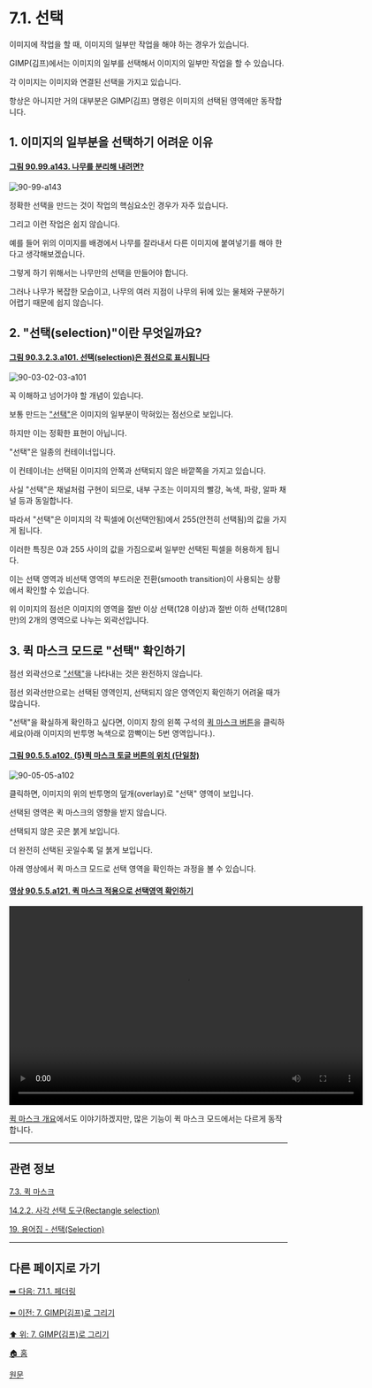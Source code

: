 # 7.1. 선택
이미지에 작업을 할 때, 이미지의 일부만 작업을 해야 하는 경우가 있습니다.

GIMP(김프)에서는 이미지의 일부를 선택해서 이미지의 일부만 작업을 할 수 있습니다.

각 이미지는 이미지와 연결된 선택을 가지고 있습니다.

항상은 아니지만 거의 대부분은 GIMP(김프) 명령은 이미지의 선택된 영역에만 동작합니다.

<a id="07-01-s1"></a>

## 1. 이미지의 일부분을 선택하기 어려운 이유

<a id="90-99-a143"></a>

#### [그림 90.99.a143. 나무를 분리해 내려면?](./90-99-etc.md#90-99-a143)
![90-99-a143](https://github.com/wonder13662/gimp/assets/15767104/0af946f2-3d94-464d-80f9-7da3d4858916)

정확한 선택을 만드는 것이 작업의 핵심요소인 경우가 자주 있습니다.

그리고 이런 작업은 쉽지 않습니다.

예를 들어 위의 이미지를 배경에서 나무를 잘라내서 다른 이미지에 붙여넣기를 해야 한다고 생각해보겠습니다.

그렇게 하기 위해서는 나무만의 선택을 만들어야 합니다.

그러나 나무가 복잡한 모습이고, 나무의 여러 지점이 나무의 뒤에 있는 물체와 구분하기 어렵기 때문에 쉽지 않습니다.

<a id="07-01-s2"></a>

## 2. "선택(selection)"이란 무엇일까요?

<a id="90-03-02-03-a101"></a>

#### [그림 90.3.2.3.a101. 선택(selection)은 점선으로 표시됩니다](./90-03-02-03-rectangle_select.md#90-03-02-03-a101)
![90-03-02-03-a101](https://github.com/wonder13662/gimp/assets/15767104/2c93d29c-8a0f-492b-8b82-75f14ce0809e)

꼭 이해하고 넘어가야 할 개념이 있습니다.

보통 만드는 ["선택"](./19-glossaryx-selection.md)은 이미지의 일부분이 막혀있는 점선으로 보입니다.

하지만 이는 정확한 표현이 아닙니다.

"선택"은 일종의 컨테이너입니다.

이 컨테이너는 선택된 이미지의 안쪽과 선택되지 않은 바깥쪽을 가지고 있습니다.

사실 "선택"은 채널처럼 구현이 되므로, 내부 구조는 이미지의 빨강, 녹색, 파랑, 알파 채널 등과 동일합니다.

따라서 "선택"은 이미지의 각 픽셀에 0(선택안됨)에서 255(안전히 선택됨)의 값을 가지게 됩니다.

이러한 특징은 0과 255 사이의 값을 가짐으로써 일부만 선택된 픽셀을 허용하게 됩니다.

이는 선택 영역과 비선택 영역의 부드러운 전환(smooth transition)이 사용되는 상황에서 확인할 수 있습니다.

위 이미지의 점선은 이미지의 영역을 절반 이상 선택(128 이상)과 절반 이하 선택(128미만)의 2개의 영역으로 나누는 외곽선입니다.

<a id="07-01-s3"></a>

## 3. 퀵 마스크 모드로 "선택" 확인하기 

점선 외곽선으로 ["선택"](./19-glossaryx-selection.md)을 나타내는 것은 완전하지 않습니다.

점선 외곽선만으로는 선택된 영역인지, 선택되지 않은 영역인지 확인하기 어려울 때가 많습니다. 

"선택"을 확실하게 확인하고 싶다면, 이미지 창의 왼쪽 구석의 [퀵 마스크 버튼](./07-03-00-the-quickmask.md)을 클릭하세요(아래 이미지의 반투명 녹색으로 깜빡이는 5번 영역입니다.).

<a id="90-05-05-a102"></a>

#### [그림 90.5.5.a102. (5)퀵 마스크 토글 버튼의 위치 (단일창)](./90-05-05-quickmask_toggle.md#90-05-05-a102)
![90-05-05-a102](https://github.com/wonder13662/gimp/assets/15767104/64879a12-f3e5-47ad-94da-f47653824bc6)

클릭하면, 이미지의 위의 반투명의 덮개(overlay)로 "선택" 영역이 보입니다.

선택된 영역은 퀵 마스크의 영향을 받지 않습니다.

선택되지 않은 곳은 붉게 보입니다.

더 완전히 선택된 곳일수록 덜 붉게 보입니다.

아래 영상에서 퀵 마스크 모드로 선택 영역을 확인하는 과정을 볼 수 있습니다.

<a id="90-05-05-a121"></a>

#### [영상 90.5.5.a121. 퀵 마스크 적용으로 선택영역 확인하기](./90-05-05-quickmask_toggle.md#90-05-05-a121)
<video controls="controls" width="640" height="360" environment="MacOS:Sonoma 14.2.1 GIMP 2.10.36" src="https://github.com/wonder13662/gimp/assets/15767104/ecb7111d-e19d-4959-bd35-65dd55af06a0"></video>

[퀵 마스크 개요](./07-03-01-overview.md)에서도 이야기하겠지만, 많은 기능이 퀵 마스크 모드에서는 다르게 동작합니다.

***

## 관련 정보

[7.3. 퀵 마스크](./07-03-00-the-quickmask.md)

[14.2.2. 사각 선택 도구(Rectangle selection)](./14-02-02-00-rectangle-selection.md)

[19. 용어집 - 선택(Selection)](./19-glossaryx-selection.md)

***

## 다른 페이지로 가기
[➡️ 다음: 7.1.1. 페더링](./07-01-01-feathering.md)

[⬅️ 이전: 7. GIMP(김프)로 그리기](./07-00-painting-with-gimp.md)

[⬆️ 위: 7. GIMP(김프)로 그리기](./07-00-painting-with-gimp.md)

[🏠 홈](./00-home.md)

[원문](https://docs.gimp.org/2.10/ko/gimp-painting.html#gimp-concepts-selection)